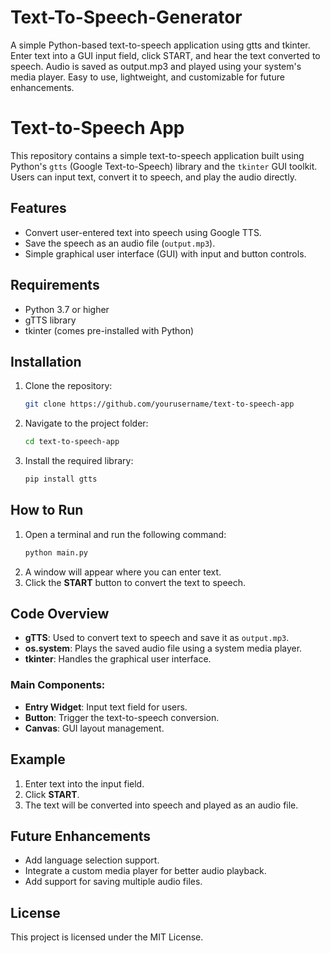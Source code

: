 # Text-To-Speech-Generator
A simple Python-based text-to-speech application using gtts and tkinter. Enter text into a GUI input field, click START, and hear the text converted to speech. Audio is saved as output.mp3 and played using your system's media player. Easy to use, lightweight, and customizable for future enhancements.

# Text-to-Speech App

This repository contains a simple text-to-speech application built using Python's `gtts` (Google Text-to-Speech) library and the `tkinter` GUI toolkit. Users can input text, convert it to speech, and play the audio directly.

## Features
- Convert user-entered text into speech using Google TTS.
- Save the speech as an audio file (`output.mp3`).
- Simple graphical user interface (GUI) with input and button controls.

## Requirements
- Python 3.7 or higher
- gTTS library
- tkinter (comes pre-installed with Python)

## Installation
1. Clone the repository:
   ```bash
   git clone https://github.com/yourusername/text-to-speech-app
   ```
2. Navigate to the project folder:
   ```bash
   cd text-to-speech-app
   ```
3. Install the required library:
   ```bash
   pip install gtts
   ```

## How to Run
1. Open a terminal and run the following command:
   ```bash
   python main.py
   ```
2. A window will appear where you can enter text.
3. Click the **START** button to convert the text to speech.

## Code Overview
- **gTTS**: Used to convert text to speech and save it as `output.mp3`.
- **os.system**: Plays the saved audio file using a system media player.
- **tkinter**: Handles the graphical user interface.

### Main Components:
- **Entry Widget**: Input text field for users.
- **Button**: Trigger the text-to-speech conversion.
- **Canvas**: GUI layout management.

## Example
1. Enter text into the input field.
2. Click **START**.
3. The text will be converted into speech and played as an audio file.

## Future Enhancements
- Add language selection support.
- Integrate a custom media player for better audio playback.
- Add support for saving multiple audio files.

## License
This project is licensed under the MIT License.
